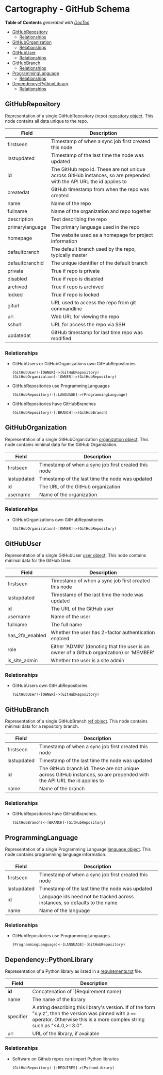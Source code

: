 # Cartography - GitHub Schema

<!-- START doctoc generated TOC please keep comment here to allow auto update -->
<!-- DON'T EDIT THIS SECTION, INSTEAD RE-RUN doctoc TO UPDATE -->
**Table of Contents**  *generated with [DocToc](https://github.com/thlorenz/doctoc)*

- [GitHubRepository](#githubrepository)
  - [Relationships](#relationships)
- [GitHubOrganization](#githuborganization)
  - [Relationships](#relationships-1)
- [GitHubUser](#githubuser)
  - [Relationships](#relationships-2)
- [GitHubBranch](#githubbranch)
  - [Relationships](#relationships-3)
- [ProgrammingLanguage](#programminglanguage)
  - [Relationships](#relationships-4)
- [Dependency::PythonLibrary](#dependencypythonlibrary)
  - [Relationships](#relationships-5)

<!-- END doctoc generated TOC please keep comment here to allow auto update -->

## GitHubRepository

Representation of a single GitHubRepository (repo) [repository object](https://developer.github.com/v4/object/repository/). This node contains all data unique to the repo.


| Field | Description |
|-------|--------------|
| firstseen| Timestamp of when a sync job first created this node  |
| lastupdated |  Timestamp of the last time the node was updated |
| id | The GitHub repo id. These are not unique across GitHub instances, so are prepended with the API URL the id applies to |
| createdat | GitHub timestamp from when the repo was created |
| name | Name of the repo |
| fullname | Name of the organization and repo together |
| description | Text describing the repo |
| primarylanguage | The primary language used in the repo |
| homepage | The website used as a homepage for project information |
| defaultbranch | The default branch used by the repo, typically master |
| defaultbranchid | The unique identifier of the default branch |
| private | True if repo is private |
| disabled | True if repo is disabled |
| archived | True if repo is archived |
| locked | True if repo is locked |
| giturl | URL used to access the repo from git commandline |
| url | Web URL for viewing the repo
| sshurl | URL for access the repo via SSH
| updatedat | GitHub timestamp for last time repo was modified |


### Relationships

- GitHubUsers or GitHubOrganizations own GitHubRepositories.

    ```
    (GitHubUser)-[OWNER]->(GitHubRepository)
    (GitHubOrganization)-[OWNER]->(GitHubRepository)
    ```

- GitHubRepositories use ProgrammingLanguages
    ```
   (GitHubRepository)-[:LANGUAGE]->(ProgrammingLanguage)
    ```
- GitHubRepositories have GitHubBranches
    ```
   (GitHubRepository)-[:BRANCH]->(GitHubBranch)
    ```

## GitHubOrganization

Representation of a single GitHubOrganization [organization object](https://developer.github.com/v4/object/organization/). This node contains minimal data for the GitHub Organization.


| Field | Description |
|-------|--------------|
| firstseen| Timestamp of when a sync job first created this node  |
| lastupdated |  Timestamp of the last time the node was updated |
| id | The URL of the GitHub organization |
| username | Name of the organization |


### Relationships

- GitHubOrganizations own GitHubRepositories.

    ```
    (GitHubOrganization)-[OWNER]->(GitHubRepository)
    ```

## GitHubUser

Representation of a single GitHubUser [user object](https://developer.github.com/v4/object/user/). This node contains minimal data for the GitHub User.


| Field | Description |
|-------|--------------|
| firstseen| Timestamp of when a sync job first created this node  |
| lastupdated |  Timestamp of the last time the node was updated |
| id | The URL of the GitHub user |
| username | Name of the user |
| fullname | The full name |
| has_2fa_enabled | Whether the user has 2-factor authentication enabled |
| role | Either 'ADMIN' (denoting that the user is an owner of a Github organization) or 'MEMBER' |
| is_site_admin | Whether the user is a site admin |


### Relationships

- GitHubUsers own GitHubRepositories.

    ```
    (GitHubUser)-[OWNER]->(GitHubRepository)
    ```

## GitHubBranch

Representation of a single GitHubBranch [ref object](https://developer.github.com/v4/object/ref). This node contains minimal data for a repository branch.


| Field | Description |
|-------|--------------|
| firstseen| Timestamp of when a sync job first created this node  |
| lastupdated |  Timestamp of the last time the node was updated |
| id | The GitHub branch id. These are not unique across GitHub instances, so are prepended with the API URL the id applies to |
| name | Name of the branch |


### Relationships

- GitHubRepositories have GitHubBranches.

    ```
    (GitHubBranch)<-[BRANCH]-(GitHubRepository)
    ```

## ProgrammingLanguage

Representation of a single Programming Language [language object](https://developer.github.com/v4/object/language). This node contains programming language information.


| Field | Description |
|-------|--------------|
| firstseen| Timestamp of when a sync job first created this node  |
| lastupdated |  Timestamp of the last time the node was updated |
| id | Language ids need not be tracked across instances, so defaults to the name |
| name | Name of the language |


### Relationships

- GitHubRepositories use ProgrammingLanguages.

    ```
    (ProgrammingLanguage)<-[LANGUAGE]-(GitHubRepository)
    ```


## Dependency::PythonLibrary

Representation of a Python library as listed in a [requirements.txt](https://pip.pypa.io/en/stable/user_guide/#requirements-files) file.

| Field | Description |
|-------|-------------|
|**id**|Concatenation of `{Requirement name}|{specifier}`|
|name|The name of the library|
|specifier|A string describing this library's version. If of the form "x.y.z", then the version was pinned with a `==` operator. Otherwise this is a more complex string such as  "<4.0,>=3.0".|
|url|URL of the library, if available|

### Relationships

- Software on Github repos can import Python libraries

    ```
    (GitHubRepository)-[:REQUIRES]->(PythonLibrary)
    ```
